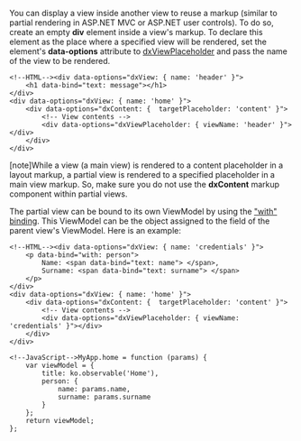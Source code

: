 You can display a view inside another view to reuse a markup (similar to partial rendering in ASP.NET MVC or ASP.NET user controls). To do so, create an empty **div** element inside a view's markup. To declare this element as the place where a specified view will be rendered, set the element's **data-options** attribute to [dxViewPlaceholder](/api-reference/40%20SPA%20Framework/Markup%20Components/dxViewPlaceholder '/Documentation/ApiReference/SPA_Framework/Markup_Components/dxViewPlaceholder/') and pass the name of the view to be rendered.


    <!--HTML--><div data-options="dxView: { name: 'header' }">
        <h1 data-bind="text: message"></h1>
    </div>
    <div data-options="dxView: { name: 'home' }">
        <div data-options="dxContent: {  targetPlaceholder: 'content' }">
            <!-- View contents -->
            <div data-options="dxViewPlaceholder: { viewName: 'header' }"></div>
        </div>
    </div>

[note]While a view (a main view) is rendered to a content placeholder in a layout markup, a partial view is rendered to a specified placeholder in a main view markup. So, make sure you do not use the **dxContent** markup component within partial views.

The partial view can be bound to its own ViewModel by using the ["with" binding](https://knockoutjs.com/documentation/with-binding.html). This ViewModel can be the object assigned to the field of the parent view's ViewModel. Here is an example:

    <!--HTML--><div data-options="dxView: { name: 'credentials' }">
        <p data-bind="with: person">
            Name: <span data-bind="text: name"> </span>,
            Surname: <span data-bind="text: surname"> </span>
        </p>
    </div>
    <div data-options="dxView: { name: 'home' }">
        <div data-options="dxContent: {  targetPlaceholder: 'content' }">
            <!-- View contents -->
            <div data-options="dxViewPlaceholder: { viewName: 'credentials' }"></div>
        </div>
    </div>
 
 <!---->

    <!--JavaScript-->MyApp.home = function (params) {
        var viewModel = {
            title: ko.observable('Home'),
            person: {
                name: params.name,
                surname: params.surname
            }
        };
        return viewModel;
    };